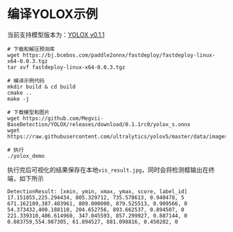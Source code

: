 # 编译YOLOX示例

当前支持模型版本为：[YOLOX v0.1.1](https://github.com/Megvii-BaseDetection/YOLOX/releases/download/0.1.1rc0)

```
# 下载和解压预测库
wget https://bj.bcebos.com/paddle2onnx/fastdeploy/fastdeploy-linux-x64-0.0.3.tgz
tar xvf fastdeploy-linux-x64-0.0.3.tgz

# 编译示例代码
mkdir build & cd build
cmake ..
make -j

# 下载模型和图片
wget https://github.com/Megvii-BaseDetection/YOLOX/releases/download/0.1.1rc0/yolox_s.onnx
wget https://raw.githubusercontent.com/ultralytics/yolov5/master/data/images/bus.jpg

# 执行
./yolox_demo
```

执行完后可视化的结果保存在本地`vis_result.jpg`，同时会将检测框输出在终端，如下所示
```
DetectionResult: [xmin, ymin, xmax, ymax, score, label_id]
17.151855,225.294434, 805.329712, 735.578613, 0.940478, 5
671.162109,387.403961, 809.000000, 879.525513, 0.909566, 0
54.373432,400.188110, 204.652756, 893.662537, 0.894507, 0
221.339310,406.614960, 347.045593, 857.299927, 0.887144, 0
0.083759,554.987305, 61.894527, 881.098816, 0.450202, 0
```
